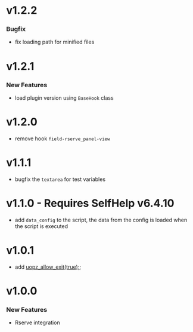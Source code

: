 # v1.2.2
### Bugfix
 - fix loading path for minified files 

# v1.2.1
### New Features
 - load plugin version using `BaseHook` class

# v1.2.0
 - remove hook `field-rserve_panel-view`

# v1.1.1
 - bugfix the `textarea` for test variables

# v1.1.0 - Requires SelfHelp v6.4.10
 - add `data_config` to the script, the data from the config is loaded when the script is executed

# v1.0.1
 - add [uopz_allow_exit(true);](https://www.php.net/manual/en/function.uopz-allow-exit.php);

# v1.0.0

### New Features

 - Rserve integration
